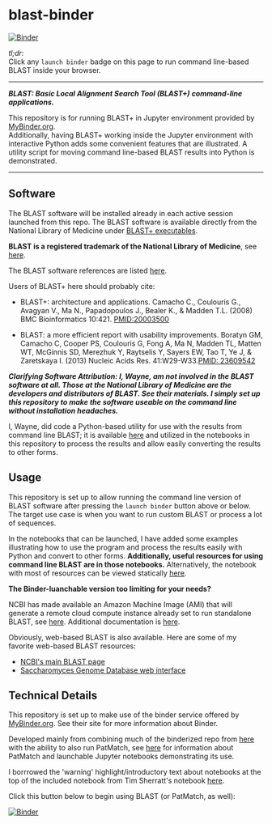 # blast-binder

[![Binder](https://mybinder.org/badge.svg)](https://mybinder.org/v2/gh/fomightez/blast-binder/master?filepath=BLAST%20on%20Command%20Line%20and%20Integrating%20with%20Python.ipynb)

*tl;dr:*  
Click any `launch binder` badge on this page to run command line-based BLAST inside your browser.

------

***BLAST: Basic Local Alignment Search Tool (BLAST+) command-line applications.***

This repository is for running BLAST+ in Jupyter environment provided by [MyBinder.org](https://mybinder.org/).  
Additionally, having BLAST+ working inside the Jupyter environment with interactive Python adds some convenient features that are illustrated. A utility script for moving command line-based BLAST results into Python is demonstrated.  

-------

Software
--------

The BLAST software will be installed already in each active session launched from this repo. The BLAST software is available directly from the National Library of Medicine under <a href="https://blast.ncbi.nlm.nih.gov/Blast.cgi?CMD=Web&PAGE_TYPE=BlastDocs&DOC_TYPE=Download">BLAST+ executables</a>.


**BLAST is a registered trademark of the National Library of Medicine**, see [here](https://blast.ncbi.nlm.nih.gov/Blast.cgi?CMD=Web&PAGE_TYPE=BlastDocs&DOC_TYPE=References).

The BLAST software references are listed [here](https://blast.ncbi.nlm.nih.gov/Blast.cgi?CMD=Web&PAGE_TYPE=BlastDocs&DOC_TYPE=References).

Users of BLAST+ here should probably cite:

- BLAST+: architecture and applications. Camacho C., Coulouris G., Avagyan V., Ma N., Papadopoulos J., Bealer K., & Madden T.L. (2008) BMC Bioinformatics 10:421. [PMID:20003500](https://www.ncbi.nlm.nih.gov/pubmed/20003500?dopt=Citation)

- BLAST: a more efficient report with usability improvements. Boratyn GM, Camacho C, Cooper PS, Coulouris G, Fong A, Ma N, Madden TL, Matten WT, McGinnis SD, Merezhuk Y, Raytselis Y, Sayers EW, Tao T, Ye J, & Zaretskaya I. (2013) Nucleic Acids Res. 41:W29-W33.[PMID: 23609542](https://www.ncbi.nlm.nih.gov/pubmed/23609542)


***Clarifying Software Attribution: I, Wayne, am not involved in the BLAST software at all. Those at the National Library of Medicine are the developers and distributors of BLAST. See their materials. I simply set up this repository to make the software useable on the command line without installation headaches.***

I, Wayne, did code a Python-based utility for use with the results from command line BLAST; it is available [here](https://github.com/fomightez/sequencework/tree/master/blast-utilities) and utilized in the notebooks in this repository to process the results and allow easily converting the results to other forms.

Usage
-----

This repository is set up to allow running the command line version of BLAST software after pressing the `launch binder` button above or below. The target use case is when you want to run custom BLAST or process a lot of sequences.

In the notebooks that can be launched, I have added some examples illustrating how to use the program and process the results easily with Python and convert to other forms. **Additionally, useful resources for using command line BLAST are in those notebooks.** Alternatively, the notebook with most of resources can be viewed statically [here](https://nbviewer.jupyter.org/github/fomightez/blast-binder/blob/master/BLAST%20on%20Command%20Line%20and%20Integrating%20with%20Python.ipynb). 

**The Binder-luanchable version too limiting for your needs?**

NCBI has made available an Amazon Machine Image (AMI) that will generate a remote cloud compute instance already set to run standalone BLAST, see [here](https://blast.ncbi.nlm.nih.gov/Blast.cgi?CMD=Web&PAGE_TYPE=BlastDocs&DOC_TYPE=CloudBlast). Additional documentation is [here](http://ncbi.github.io/blast-cloud/).

Obviously, web-based BLAST is also available. Here are some of my favorite web-based BLAST resources:

* [NCBI's main BLAST page](https://blast.ncbi.nlm.nih.gov/Blast.cgi)
* [Saccharomyces Genome Database web interface](https://www.yeastgenome.org/blast-sgd)


Technical Details
-----------------

This repository is set up to make use of the binder service offered by [MyBinder.org](https://mybinder.org/). See their site for more information about Binder.

Developed mainly from combining much of the binderized repo from [here](https://github.com/fomightez/qgrid-notebooks) with the ability to also run PatMatch, see [here](https://github.com/fomightez/patmatch-binder) for information about PatMatch and launchable Jupyter notebooks demonstrating its use.

I borrrowed the 'warning' highlight/introductory text about notebooks at the top of the included notebook from Tim Sherratt's notebook [here](https://github.com/GLAM-Workbench/te-papa-api/blob/master/Exploring-the-Te-Papa-collection-API.ipynb).

Click this button below to begin using BLAST (or PatMatch, as well):

[![Binder](https://mybinder.org/badge.svg)](https://mybinder.org/v2/gh/fomightez/blast-binder/master?filepath=BLAST%20on%20Command%20Line%20and%20Integrating%20with%20Python.ipynb)

